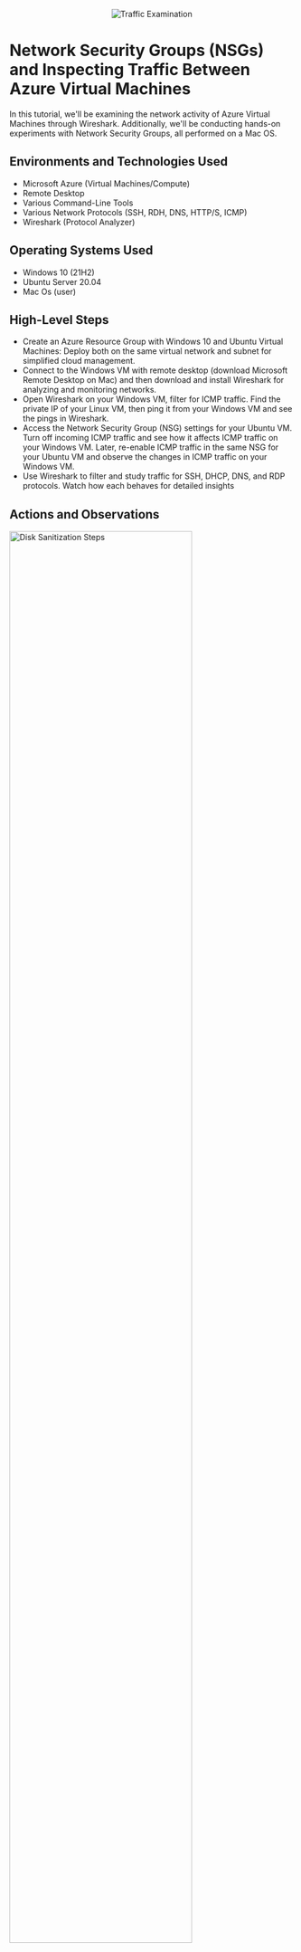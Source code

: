 <p align="center">
<img src="https://i.imgur.com/Ua7udoS.png" alt="Traffic Examination"/>
</p>

<h1>Network Security Groups (NSGs) and Inspecting Traffic Between Azure Virtual Machines</h1>
In this tutorial, we'll be examining the network activity of Azure Virtual Machines through Wireshark. Additionally, we'll be conducting hands-on experiments with Network Security Groups, all performed on a Mac OS.

<h2>Environments and Technologies Used</h2>

- Microsoft Azure (Virtual Machines/Compute)
- Remote Desktop
- Various Command-Line Tools
- Various Network Protocols (SSH, RDH, DNS, HTTP/S, ICMP)
- Wireshark (Protocol Analyzer)

<h2>Operating Systems Used </h2>

- Windows 10 (21H2)
- Ubuntu Server 20.04
- Mac Os (user)

<h2>High-Level Steps</h2>

- Create an Azure Resource Group with Windows 10 and Ubuntu Virtual Machines: Deploy both on the same virtual network and subnet for simplified cloud management.
- Connect to the Windows VM with remote desktop (download Microsoft Remote Desktop on Mac) and then download and install Wireshark for analyzing and monitoring networks.
- Open Wireshark on your Windows VM, filter for ICMP traffic. Find the private IP of your Linux VM, then ping it from your Windows VM and see the pings in Wireshark.
- Access the Network Security Group (NSG) settings for your Ubuntu VM. Turn off incoming ICMP traffic and see how it affects ICMP traffic on your Windows VM. Later, re-enable ICMP traffic in the same NSG for your Ubuntu VM and observe the changes in ICMP traffic on your Windows VM.
- Use Wireshark to filter and study traffic for SSH, DHCP, DNS, and RDP protocols. Watch how each behaves for detailed insights

<h2>Actions and Observations</h2>

<p>
<img src="https://i.imgur.com/CbI0xAI.png" height="80%" width="80%" alt="Disk Sanitization Steps"/>
</p>

<p>
<img src="https://i.imgur.com/3PnySam.png" height="80%" width="80%" alt="Disk Sanitization Steps"/>
</p>

<b>CREATING A RESOURCE GROUP IN AZURE</b>

<b>Step 1: Sign in</b>
* Log in to the Azure Portal with your Azure account.

<b>Step 2: Create Resource Group</b>
* In the top menu, click on "Resource groups."
* Click the "+ Create" button.

<p>
<img src="https://i.imgur.com/leKbjJU.png" height="80%" width="80%" alt="Disk Sanitization Steps"/>
</p>
<p>

<b>Step 3: Basic Details</b>
* Subscription: Choose your Azure subscription.
* Resource group: Enter a unique name for your resource group (e.g., "RG-Lab-02").
* Region: Select the region (location) for your resource group. Remeber your Region because we want to create our additional resource in the same region.

<b>Step 4: Review and Create</b>
* Click on the "Review + create" tab.

<p>
<img src="https://i.imgur.com/0T296py.png" height="80%" width="80%" alt="Disk Sanitization Steps"/>
</p>
<p>

<b>Step 5: Create</b>
* Review your settings.
* Click the "Create" button.

<p>
<img src="https://i.imgur.com/62iWiFf.png" height="80%" width="80%" alt="Disk Sanitization Steps"/>
</p>
<p>

<b>Step 6: Wait</b>
* Wait for Azure to create your resource group. You'll see a notification when it's done.

<p>
<img src="https://i.imgur.com/TCipZEh.png" height="80%" width="80%" alt="Disk Sanitization Steps"/>
</p>
<p>

<b>Step 7: Confirmation</b>
* Go back to the home page and "Resource groups" in the top menu. You should see your new resource group listed.

<p>
<img src="https://i.imgur.com/qo6vRqH.png" height="80%" width="80%" alt="Disk Sanitization Steps"/>
</p>
<p>

<b>CREATING VIRTUAL MACHINES (WINDOWS 10 AND LINUX) ON AZURE.</b>

<b>Step 1: Search for Virtual Machines (VMs)</b>
* Open the Azure portal.
* In the search bar, type "Virtual Machines" and select it.

<p>
<img src="https://i.imgur.com/PWX5X9E.png" height="80%" width="80%" alt="Disk Sanitization Steps"/>
</p>
<p>

<b>Step 2: Create Windows 10 VM (VM1)</b>

* Click on "Add" and "Azure Virtual Machine" to start creating a new VM.

<p>
<img src="https://i.imgur.com/5zPNtp8.png" height="80%" width="80%" alt="Disk Sanitization Steps"/>
</p>
<p>

* Using the Same Subscription and Resource Group, Name the VM as "VM1."
* Choose the same region as your resource group.
* For Image choose "Windows 10" (operating system.)
* Choose “Standard 2vCPUs”

<p>
<img src="https://i.imgur.com/QGC6l95.png" height="80%" width="80%" alt="Disk Sanitization Steps"/>
</p>
<br />

* Set up a username and password for Remote Desktop Protocol (RDP) access.
* Check the licensing box.

<p>
<img src="https://i.imgur.com/IosKl2B.png" height="80%" width="80%" alt="Disk Sanitization Steps"/>
</p>
<br />

<p>
<img src="https://i.imgur.com/F2M3B7r.png" height="80%" width="80%" alt="Disk Sanitization Steps"/>
</p>
<br />

* Navigate to the Networking tab and note the Virtual Network (Vnet) for VM1.
* Select "Review + create"
* and, after successful validation, click on "Create."

<p>
<img src="https://i.imgur.com/LTm342F.png" height="80%" width="80%" alt="Disk Sanitization Steps"/>
</p>
<br />

<b>Step 3: Create Linux (Ubuntu) VM (VM2)</b>
* While VM1 is finalizing, go back to the Virtual Machines section.
* Click on "Add" to create another VM.
* Using the Same Subscription and Resource Group, Name the VM as "VM2.”
* Choose the same region as your resource group.
* For Image choose "Ubuntu" (Linux) as the operating system.

<p>
<img src="https://i.imgur.com/3aSpkj0.png" height="80%" width="80%" alt="Disk Sanitization Steps"/>
</p>
<br />

* For Size, Choose “Standard 2vCPUs”
* Change “Authentication type” from SSH public key to password.
* Set up a username and password for Remote Desktop Protocol (RDP) access.

<p>
<img src="https://i.imgur.com/ZqugBf0.png" height="80%" width="80%" alt="Disk Sanitization Steps"/>
</p>
<br />

<p>
<img src="https://i.imgur.com/Lqy9KoP.png" height="80%" width="80%" alt="Disk Sanitization Steps"/>
</p>
<br />

* Navigate to the Networking tab and ensure that VM2 is configured with the same Virtual Network as VM1.
* Select "Review + create" and, after successful validation, click on "Create."
* Wait for VM2 to complete its setup.

<p>
<img src="https://i.imgur.com/IRVwCs8.png" height="80%" width="80%" alt="Disk Sanitization Steps"/>
</p>
<br />

* Now, you should have two VMs ready to establish a connection with each other on our Virtual Network (Vnet).  

<p>
<img src="https://i.imgur.com/PyBUjVV.png" height="80%" width="80%" alt="Disk Sanitization Steps"/>
</p>
<p>

<b>CONNECTING VMs AND CAPTURING NETWORK PACKETS WITH WIRESHARK</b>

<b>Step 1. Connect to Windows 10 VM (VM1):</b>
* In the Azure portal, click on "Virtual machines."
* Select "VM1" from the list.
* Note down VM1's public IP address.

<p>
<img src="https://i.imgur.com/LHwt2HR.png" height="80%" width="80%" alt="Disk Sanitization Steps"/>
</p>
<p>

* For Mac OS, download and install “Microsoft Remote Desktop”
* Next open "Remote Desktop"

<p>
<img src="https://i.imgur.com/jVAoxeF.png" height="80%" width="80%" alt="Disk Sanitization Steps"/>
</p>
<p>

<p>
<img src="https://i.imgur.com/kcO9TNh.png" height="80%" width="80%" alt="Disk Sanitization Steps"/>
</p>
<p>

* Click the "+" Add PC.
* Enter VM1's public IP.
* Click "Add."

<p>
<img src="https://i.imgur.com/DziOFbv.png" height="80%" width="80%" alt="Disk Sanitization Steps"/>
</p>
<p>

* On your PC click the three dots in the bottom left corner, then select Connect.
* Enter your VM1 username and password. Click continue.
* Click continue for certification.

<p>
<img src="https://i.imgur.com/NV6neaf.png" height="80%" width="80%" alt="Disk Sanitization Steps"/>
</p>
<p>

<p>
<img src="https://i.imgur.com/4hvT67N.png" height="80%" width="80%" alt="Disk Sanitization Steps"/>
</p>
<p>

Step 2. Certification and Access:

* For privacy settings, set all options to "No."
* After connecting, allow VM1 to access other PCs on the network if prompted.
* Open a web browser on VM1.

<p>
<img src="https://i.imgur.com/dReuwQV.png" height="80%" width="80%" alt="Disk Sanitization Steps"/>
</p>
<p>

Step 3. Download and Install Wireshark:
* Go to google.com.
* In the Google search bar, type "Wireshark" and press Enter.

<p>
<img src="https://i.imgur.com/V9NhoUU.png" height="80%" width="80%" alt="Disk Sanitization Steps"/>
</p>
<p>

* Locate the official Wireshark website in the search results.
* Download the Wireshark program for Windows from the official website.
* Install Wireshark on VM1 following the installation prompts.

<p>
<img src="https://i.imgur.com/jyeDgFs.png" height="80%" width="80%" alt="Disk Sanitization Steps"/>
</p>
<p>

Step 4. Open and Start Capturing with Wireshark:
* Launch Wireshark after installation.

<p>
<img src="https://i.imgur.com/Js0xWOX.png" height="80%" width="80%" alt="Disk Sanitization Steps"/>
</p>
<p>

* In Wireshark, click on "Ethernet" to start capturing packets and to analyze the captured packets as needed.

<p>
<img src="https://i.imgur.com/CSKjv7f.png" height="80%" width="80%" alt="Disk Sanitization Steps"/>
</p>
<p>

<b>NETWORK TESTING WITH WIRESHARK AND NSG: PING AND ICMP TRAFFIC ANALYSIS</b>

<b>Step 1. Ping Linux "VM2" from Windows VM1:</b>
* Open Wireshark on Windows VM1.
* Filter for ICMP traffic.

<p>
<img src="https://i.imgur.com/AHhkDDg.png" height="80%" width="80%" alt="Disk Sanitization Steps"/>
</p>
<p>

* Find Linux VM2's private IP.

<p>
<img src="https://i.imgur.com/8OGTso1.png" height="80%" width="80%" alt="Disk Sanitization Steps"/>
</p>
<p>

* On Windows VM1 Command Prompt, type ping (Linux VM2's private IP).
* Observe changes in Windows VM1 ICMP traffic.

<p>
<img src="https://i.imgur.com/4SSLp8x.png" height="80%" width="80%" alt="Disk Sanitization Steps"/>
</p>
<p>

<b>Step 2. Manage ICMP Traffic with NSG for Ubuntu VM2:</b>
* First do a perpetual ping from VM1 To VM2, using the command prompt on VM1.
* On VM1 Command Prompt, type ping -t (VM2's private IP) for perpetual ping. Click enter and observe ICMP traffic.

<p>
<img src="https://i.imgur.com/2ghEttG.png" height="80%" width="80%" alt="Disk Sanitization Steps"/>
</p>
<p>

* Back in the Azure portal, navigate to VM2.
* Select "Networking" from the left menu.
* Click on "Add inbound port rule.

<p>
<img src="https://i.imgur.com/EjWKg2b.png" height="80%" width="80%" alt="Disk Sanitization Steps"/>
</p>
<p>

* Disable incoming ICMP traffic.
* In "Add Inbound Port Rule,"
* For Protocol, select ICMP.
* For Action, select Deny.
* Then click "Add."

<p>
<img src="https://i.imgur.com/FGDf9tE.png" height="80%" width="80%" alt="Disk Sanitization Steps"/>
</p>
<p>

* Observe impact on Windows VM1’s ICMP traffic.

<p>
<img src="https://i.imgur.com/WfFKuXc.png" height="80%" width="80%" alt="Disk Sanitization Steps"/>
</p>
<p>

* Re-enable ICMP traffic in NSG for Ubuntu VM2.
* Go back azure portal
* Select vm2 + Networking and click on you ICMP deny rule you created.
* Click ICMP + Allow and click save.

<p>
<img src="https://i.imgur.com/vGxuyci.png" height="80%" width="80%" alt="Disk Sanitization Steps"/>
</p>
<p>

<p>
<img src="https://i.imgur.com/bsFS7x0.png" height="80%" width="80%" alt="Disk Sanitization Steps"/>
</p>
<p>

* Observe changes in Windows VM1's ICMP traffic.
* To stop the perpetual ping in the Command Prompt, press Ctrl + C.

<p>
<img src="https://i.imgur.com/1dQtyPo.png" height="80%" width="80%" alt="Disk Sanitization Steps"/>
</p>
<p>

<b>WIRESHARK TRAFFIC ANALYSIS: SSH, DHCP, DNS, and RDP PROTOCOLS</b>

<b>Step 1. Observe SSH (Secure Shell) Traffic:</b>
* On VM1 Go to Wireshark and Filter for “ssh”
* Refresh Wireshark and continue without saving. So now your filtering by SSH traffic.

<p>
<img src="https://i.imgur.com/s2prJVN.png" height="80%" width="80%" alt="Disk Sanitization Steps"/>
</p>
<p>

* Log into VM2 from VM1's Command Prompt using SSH.
* type ssh  username  (VM2's private IP) for perpetual ping.
* Use VM2's private IP.
* Type the following command:
* ssh labuser@10.0.0.5 (VM2’s username@VM2's private IP) and enter. 
* It will ask are you sure you want to continue connecting, Type yes and enter.
* Enter the password (password will be blank, but you are typing.)
* Then you should have a connection to VM2.
* Observe SSH Traffic

<p>
<img src="https://i.imgur.com/0DNnkPq.png" height="80%" width="80%" alt="Disk Sanitization Steps"/>
</p>
<p>

* To exit SSH connection type exit in the command line + enter and the connection is closed and you will be back in VM1’s command line.

<p>
<img src="https://i.imgur.com/o1s8nx5.png" height="80%" width="80%" alt="Disk Sanitization Steps"/>
</p>
<p>

<b>Step 2. Filter DHCP (Dynamic Host Configuration Protocol) Traffic:</b>
* In Wireshark, filter for DHCP traffic.
* Refresh Wireshark and continue without saving. So now your filtering by DHCP traffic.

<p>
<img src="https://i.imgur.com/OvfZegv.png" height="80%" width="80%" alt="Disk Sanitization Steps"/>
</p>
<p>

* Attempt to issue VM1 a new IP address:
* In VM1's Command Prompt, type: ipconfig /renew + enter.
* Observe DHCP Traffic. 

<p>
<img src="https://i.imgur.com/u5EfJat.png" height="80%" width="80%" alt="Disk Sanitization Steps"/>
</p>
<p>

<b>Step 3: Filter DNS (Domain Name System) Traffic:</b>
* In Wireshark, filter for DNS traffic.
* Refresh Wireshark and continue without saving. Now you are filtering by DNS traffic.

<p>
<img src="https://i.imgur.com/uBNlUIx.png" height="80%" width="80%" alt="Disk Sanitization Steps"/>
</p>
<p>

* Observe traffic when using nslookup:
* In VM1's Command Prompt, type: nslookup (website)
* Observe DNS Traffic.

<p>
<img src="https://i.imgur.com/DJmEXEB.png" height="80%" width="80%" alt="Disk Sanitization Steps"/>
</p>
<p>

<b>Step 4: Filter RDP (Remote Desktop Protocol) Traffic:</b>
* Refresh Wireshark and continue without saving.
* In Wireshark, filter for RDP traffic or tcp.port == 3389.
* Observe traffic when using RDP between VM1 and VM2.

<p>
<img src="https://i.imgur.com/DJmEXEB.png" height="80%" width="80%" alt="Disk Sanitization Steps"/>
</p>
<p>

<b>Step 5: Cleanup in Azure:</b>
* When finished, delete your Resource Group and Virtual Machines in Microsoft Azure to avoid incurring costs.
* Go to the Azure portal.
* Click on Resource groups and select your created Resource Group.
* Click on Delete resource group.
* Copy and paste the resource group and click delete.
* Repeat steps for any remaining Resource groups in your subscription that may have been automatically created.
* Go back to resource groups and refresh.
* When it says "No resource groups to display," you are done.

<p>
<img src="https://i.imgur.com/DJmEXEB.png" height="80%" width="80%" alt="Disk Sanitization Steps"/>
</p>
<p>

Lorem ipsum dolor sit amet, consectetur adipiscing elit, sed do eiusmod tempor incididunt ut labore et dolore magna aliqua. Ut enim ad minim veniam, quis nostrud exercitation ullamco laboris nisi ut aliquip ex ea commodo consequat. Duis aute irure dolor in reprehenderit in voluptate velit esse cillum dolore eu fugiat nulla pariatur.
</p>
<br />
